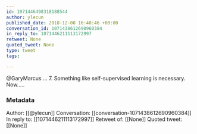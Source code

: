 ```yaml
---
id: 1071446498318188544
author: ylecun
published_date: 2018-12-08 16:48:46 +00:00
conversation_id: 1071438612690960384
in_reply_to: 1071446211113172997
retweet: None
quoted_tweet: None
type: tweet
tags:

---
```


@GaryMarcus ...
7. Something like self-supervised learning is necessary.
Now.....

### Metadata

Author: [[@ylecun]]
Conversation: [[conversation-1071438612690960384]]
In reply to: [[1071446211113172997]]
Retweet of: [[None]]
Quoted tweet: [[None]]

